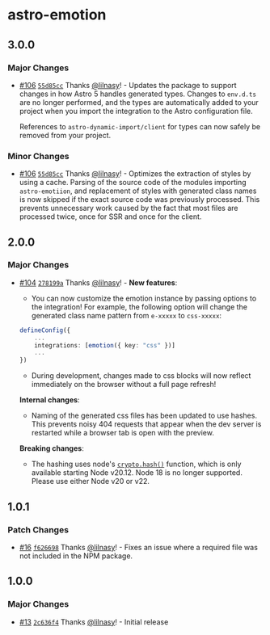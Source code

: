 # astro-emotion

## 3.0.0

### Major Changes

- [#106](https://github.com/lilnasy/gratelets/pull/106) [`55d85cc`](https://github.com/lilnasy/gratelets/commit/55d85cc9ad4272636e282cc9ba151c702d2beddf) Thanks [@lilnasy](https://github.com/lilnasy)! - Updates the package to support changes in how Astro 5 handles generated types. Changes to `env.d.ts` are no longer performed, and the types are automatically added to your project when you import the integration to the Astro configuration file.

  References to `astro-dynamic-import/client` for types can now safely be removed from your project.

### Minor Changes

- [#106](https://github.com/lilnasy/gratelets/pull/106) [`55d85cc`](https://github.com/lilnasy/gratelets/commit/55d85cc9ad4272636e282cc9ba151c702d2beddf) Thanks [@lilnasy](https://github.com/lilnasy)! - Optimizes the extraction of styles by using a cache. Parsing of the source code of the modules importing `astro-emotiion`, and replacement of styles with generated class names is now skipped if the exact source code was previously processed. This prevents unnecessary work caused by the fact that most files are processed twice, once for SSR and once for the client.

## 2.0.0

### Major Changes

- [#104](https://github.com/lilnasy/gratelets/pull/104) [`278199a`](https://github.com/lilnasy/gratelets/commit/278199a8dcc40aa2eb9c8cc0444f9bcfe1a4aaaf) Thanks [@lilnasy](https://github.com/lilnasy)! - **New features**:

  - You can now customize the emotion instance by passing options to the integration! For example, the following option will change the generated class name pattern from `e-xxxxx` to `css-xxxxx`:

  ```ts
  defineConfig({
      ...
      integrations: [emotion({ key: "css" })]
      ...
  })
  ```

  - During development, changes made to css blocks will now reflect immediately on the browser without a full page refresh!

  **Internal changes**:

  - Naming of the generated css files has been updated to use hashes. This prevents noisy 404 requests that appear when the dev server is restarted while a browser tab is open with the preview.

  **Breaking changes**:

  - The hashing uses node's [`crypto.hash()`](https://nodejs.org/api/crypto.html#cryptohashalgorithm-data-outputencoding) function, which is only available starting Node v20.12. Node 18 is no longer supported. Please use either Node v20 or v22.

## 1.0.1

### Patch Changes

- [#16](https://github.com/lilnasy/gratelets/pull/16) [`f626698`](https://github.com/lilnasy/gratelets/commit/f62669833917448a9c52546e977aa90a40e694fb) Thanks [@lilnasy](https://github.com/lilnasy)! - Fixes an issue where a required file was not included in the NPM package.

## 1.0.0

### Major Changes

- [#13](https://github.com/lilnasy/gratelets/pull/13) [`2c636f4`](https://github.com/lilnasy/gratelets/commit/2c636f4bf10ecc36fa066310bd0a22348ead81b1) Thanks [@lilnasy](https://github.com/lilnasy)! - Initial release
